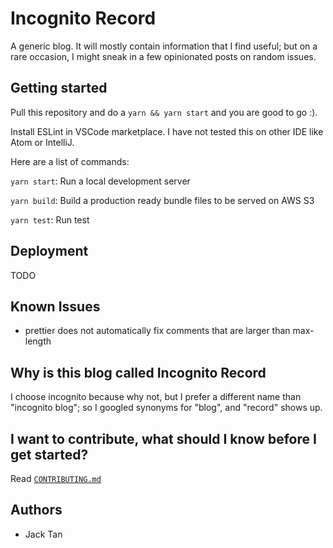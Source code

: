 # Incognito Record

A generic blog. It will mostly contain information that I find useful; but on a rare occasion,
I might sneak in a few opinionated posts on random issues.

## Getting started

Pull this repository and do a `yarn && yarn start` and you are good to go :).

Install ESLint in VSCode marketplace. I have not tested this on other IDE like Atom or IntelliJ.

Here are a list of commands:

`yarn start`: Run a local development server

`yarn build`: Build a production ready bundle files to be served on AWS S3

`yarn test`: Run test

## Deployment

TODO

## Known Issues

* prettier does not automatically fix comments that are larger than max-length

## Why is this blog called Incognito Record

I choose incognito because why not, but I prefer a different
name than "incognito blog"; so I googled synonyms for "blog", and "record" shows up.

## I want to contribute, what should I know before I get started?

Read [`CONTRIBUTING.md`](CONTRIBUTING.md)

## Authors

* Jack Tan

